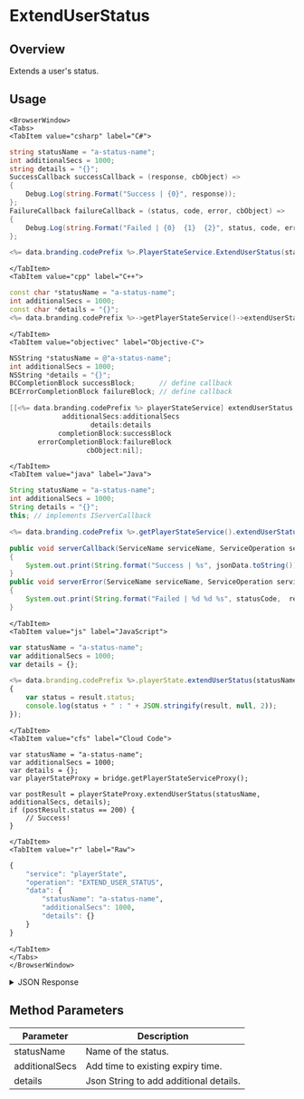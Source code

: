 # ExtendUserStatus
## Overview
Extends a user's status.

<PartialServop service_name="playerState" operation_name="EXTEND_USER_STATUS" />

## Usage

```mdx-code-block
<BrowserWindow>
<Tabs>
<TabItem value="csharp" label="C#">
```

```csharp
string statusName = "a-status-name";
int additionalSecs = 1000;
string details = "{}";
SuccessCallback successCallback = (response, cbObject) =>
{
    Debug.Log(string.Format("Success | {0}", response));
};
FailureCallback failureCallback = (status, code, error, cbObject) =>
{
    Debug.Log(string.Format("Failed | {0}  {1}  {2}", status, code, error));
};

<%= data.branding.codePrefix %>.PlayerStateService.ExtendUserStatus(statusName, additionalSecs, details, successCallback, failureCallback);
```

```mdx-code-block
</TabItem>
<TabItem value="cpp" label="C++">
```

```cpp
const char *statusName = "a-status-name";
int additionalSecs = 1000;
const char *details = "{}";
<%= data.branding.codePrefix %>->getPlayerStateService()->extendUserStatus(statusName, additionalSecs, details, this);
```

```mdx-code-block
</TabItem>
<TabItem value="objectivec" label="Objective-C">
```

```objectivec
NSString *statusName = @"a-status-name";
int additionalSecs = 1000;
NSString *details = "{}";
BCCompletionBlock successBlock;      // define callback
BCErrorCompletionBlock failureBlock; // define callback

[[<%= data.branding.codePrefix %> playerStateService] extendUserStatus:statusName
             additionalSecs:additionalSecs
                    details:details
            completionBlock:successBlock
       errorCompletionBlock:failureBlock
                   cbObject:nil];
```

```mdx-code-block
</TabItem>
<TabItem value="java" label="Java">
```

```java
String statusName = "a-status-name";
int additionalSecs = 1000;
String details = "{}";
this; // implements IServerCallback

<%= data.branding.codePrefix %>.getPlayerStateService().extendUserStatus(statusName, additionalSecs, details, this);

public void serverCallback(ServiceName serviceName, ServiceOperation serviceOperation, JSONObject jsonData)
{
    System.out.print(String.format("Success | %s", jsonData.toString()));
}
public void serverError(ServiceName serviceName, ServiceOperation serviceOperation, int statusCode, int reasonCode, String jsonError)
{
    System.out.print(String.format("Failed | %d %d %s", statusCode,  reasonCode, jsonError.toString()));
}
```

```mdx-code-block
</TabItem>
<TabItem value="js" label="JavaScript">
```

```javascript
var statusName = "a-status-name";
var additionalSecs = 1000;
var details = {};

<%= data.branding.codePrefix %>.playerState.extendUserStatus(statusName, additionalSecs, details, result =>
{
    var status = result.status;
    console.log(status + " : " + JSON.stringify(result, null, 2));
});
```

```mdx-code-block
</TabItem>
<TabItem value="cfs" label="Cloud Code">
```

```cfscript
var statusName = "a-status-name";
var additionalSecs = 1000;
var details = {};
var playerStateProxy = bridge.getPlayerStateServiceProxy();

var postResult = playerStateProxy.extendUserStatus(statusName, additionalSecs, details);
if (postResult.status == 200) {
    // Success!
}
```

```mdx-code-block
</TabItem>
<TabItem value="r" label="Raw">
```

```r
{
	"service": "playerState",
	"operation": "EXTEND_USER_STATUS",
	"data": {
		"statusName": "a-status-name",
		"additionalSecs": 1000,
		"details": {}
	}
}
```

```mdx-code-block
</TabItem>
</Tabs>
</BrowserWindow>
```

<details>
<summary>JSON Response</summary>

```json
{
  "data": {
    "activeStart": 1567537263623,
    "statusName": "rapidFire",
    "details": {},
    "activeUntil": 1567538323623
  },
  "status": 200
}
```
</details>

## Method Parameters
Parameter | Description
--------- | -----------
statusName | Name of the status.
additionalSecs | Add time to existing expiry time. 
details | Json String to add additional details.


